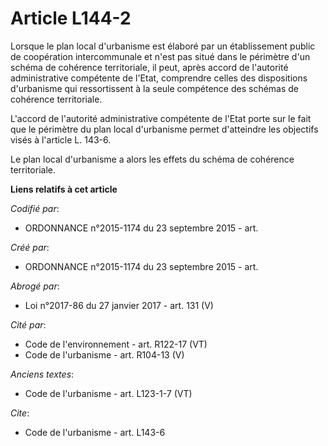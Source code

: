 # Article L144-2

Lorsque le plan local d'urbanisme est élaboré par un établissement public de coopération intercommunale et n'est pas situé
dans le périmètre d'un schéma de cohérence territoriale, il peut, après accord de l'autorité administrative compétente de
l'Etat, comprendre celles des dispositions d'urbanisme qui ressortissent à la seule compétence des schémas de cohérence
territoriale. 

L'accord de l'autorité administrative compétente de l'Etat porte sur le fait que le périmètre du plan local d'urbanisme
permet d'atteindre les objectifs visés à l'article L. 143-6. 

Le plan local d'urbanisme a alors les effets du schéma de cohérence territoriale.

**Liens relatifs à cet article**

_Codifié par_:

  - ORDONNANCE n°2015-1174 du 23 septembre 2015 - art.

_Créé par_:

  - ORDONNANCE n°2015-1174 du 23 septembre 2015 - art.

_Abrogé par_:

  - Loi n°2017-86 du 27 janvier 2017 - art. 131 (V)

_Cité par_:

  - Code de l'environnement - art. R122-17 (VT)
  - Code de l'urbanisme - art. R104-13 (V)

_Anciens textes_:

  - Code de l'urbanisme - art. L123-1-7 (VT)

_Cite_:

  - Code de l'urbanisme - art. L143-6
